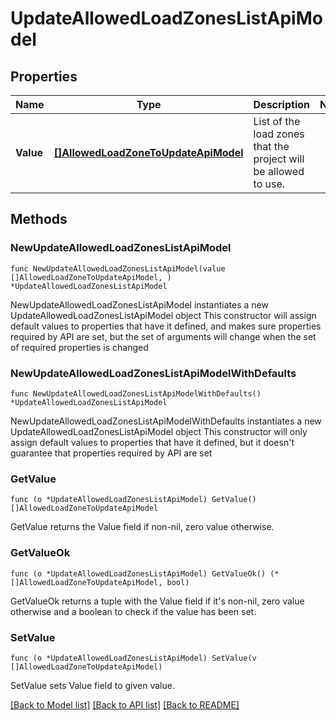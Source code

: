 # UpdateAllowedLoadZonesListApiModel

## Properties

Name | Type | Description | Notes
------------ | ------------- | ------------- | -------------
**Value** | [**[]AllowedLoadZoneToUpdateApiModel**](AllowedLoadZoneToUpdateApiModel.md) | List of the load zones that the project will be allowed to use. | 

## Methods

### NewUpdateAllowedLoadZonesListApiModel

`func NewUpdateAllowedLoadZonesListApiModel(value []AllowedLoadZoneToUpdateApiModel, ) *UpdateAllowedLoadZonesListApiModel`

NewUpdateAllowedLoadZonesListApiModel instantiates a new UpdateAllowedLoadZonesListApiModel object
This constructor will assign default values to properties that have it defined,
and makes sure properties required by API are set, but the set of arguments
will change when the set of required properties is changed

### NewUpdateAllowedLoadZonesListApiModelWithDefaults

`func NewUpdateAllowedLoadZonesListApiModelWithDefaults() *UpdateAllowedLoadZonesListApiModel`

NewUpdateAllowedLoadZonesListApiModelWithDefaults instantiates a new UpdateAllowedLoadZonesListApiModel object
This constructor will only assign default values to properties that have it defined,
but it doesn't guarantee that properties required by API are set

### GetValue

`func (o *UpdateAllowedLoadZonesListApiModel) GetValue() []AllowedLoadZoneToUpdateApiModel`

GetValue returns the Value field if non-nil, zero value otherwise.

### GetValueOk

`func (o *UpdateAllowedLoadZonesListApiModel) GetValueOk() (*[]AllowedLoadZoneToUpdateApiModel, bool)`

GetValueOk returns a tuple with the Value field if it's non-nil, zero value otherwise
and a boolean to check if the value has been set.

### SetValue

`func (o *UpdateAllowedLoadZonesListApiModel) SetValue(v []AllowedLoadZoneToUpdateApiModel)`

SetValue sets Value field to given value.



[[Back to Model list]](../README.md#documentation-for-models) [[Back to API list]](../README.md#documentation-for-api-endpoints) [[Back to README]](../README.md)


